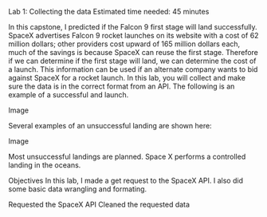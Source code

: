 Lab 1: Collecting the data
Estimated time needed: 45 minutes

In this capstone, I predicted if the Falcon 9 first stage will land successfully. SpaceX advertises Falcon 9 rocket launches on its website with a cost of 62 million dollars; other providers cost upward of 165 million dollars each, much of the savings is because SpaceX can reuse the first stage. Therefore if we can determine if the first stage will land, we can determine the cost of a launch. This information can be used if an alternate company wants to bid against SpaceX for a rocket launch. In this lab, you will collect and make sure the data is in the correct format from an API. The following is an example of a successful and launch.

Image

Several examples of an unsuccessful landing are shown here:

Image

Most unsuccessful landings are planned. Space X performs a controlled landing in the oceans.

Objectives
In this lab, I made a get request to the SpaceX API. I also did some basic data wrangling and formating.

Requested  the SpaceX API
Cleaned the requested data
